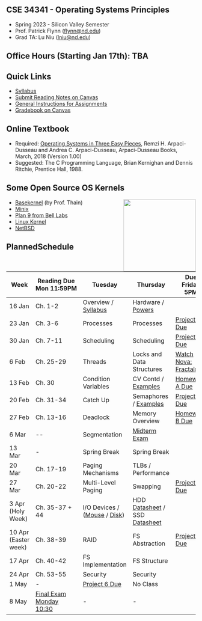 ## CSE 34341 - Operating Systems Principles

- Spring 2023 - Silicon Valley Semester
- Prof. Patrick Flynn (flynn@nd.edu)
- Grad TA: Lu Niu (lniu@nd.edu)

## Office Hours (Starting Jan 17th): TBA


## Quick Links

- [Syllabus](syllabus.md)
- [Submit Reading Notes on Canvas](https://canvas.nd.edu/courses/64520/assignments)
- [General Instructions for Assignments](general.md)
- [Gradebook on Canvas](https://canvas.nd.edu/courses/64520gradebook)

## Online Textbook

- Required: [Operating Systems in Three Easy Pieces](https://pages.cs.wisc.edu/~remzi/OSTEP), Remzi H. Arpaci-Dusseau and Andrea C. Arpaci-Dusseau, Arpaci-Dusseau Books, March, 2018 (Version 1.00)
- Suggested: The C Programming Language, Brian Kernighan and Dennis Ritchie, Prentice Hall, 1988.

## Some Open Source OS Kernels

<img align="right" height="192" src="http://github.com/dthain/basekernel/raw/master/screenshot-windows.png"/>

- [Basekernel](http://github.com/dthain/basekernel) (by Prof. Thain)
- [Minix](https://www.minix3.org)
- [Plan 9 from Bell Labs](https://9p.io/plan9/)
- [Linux Kernel](https://www.kernel.org)
- [NetBSD](https://www.netbsd.org)

## PlannedSchedule

|Week|Reading&nbsp;Due Mon&nbsp;11:59PM |Tuesday|Thursday|Due Friday 5PM|
|-----|-----|-----|---|---|
| 16 Jan	| Ch. 1-2 | Overview / [Syllabus](syllabus) | Hardware / [Powers](powers)
| 23 Jan	| Ch. 3-6	| Processes	| Processes | [Project 1 Due](project1)
| 30 Jan	| Ch. 7-11	| Scheduling	| Scheduling	| [Project 2 Due](project2)
| 6 Feb	| Ch. 25-29	| Threads	| Locks and Data Structures | [Watch Nova: Fractals](https://www.youtube.com/watch?v=d0Exnv8Ym7s)
| 13 Feb		| Ch. 30	   | Condition Variables | CV Contd / [Examples](https://github.com/dthain/opsys-sp22/tree/main/examples) | [Homework A Due](homework-scheduling)
| 20 Feb	| Ch. 31-34	| Catch Up | Semaphores / [Examples](https://github.com/dthain/opsys-sp22/tree/main/examples) | [Project 3 Due](project3)
| 27 Feb	| Ch. 13-16	| Deadlock	| Memory Overview	| [Homework B Due](homework-sync)
| 6 Mar	| --	      | Segmentation | [Midterm Exam](midterm)	|
| 13 Mar		| - | Spring Break | Spring Break |
| 20 Mar	| Ch. 17-19	| Paging Mechanisms | TLBs / Performance	| 
| 27 Mar	| Ch. 20-22	| Multi-Level Paging | Swapping	| [Project 4 Due](project4)
| 3 Apr (Holy Week)	| Ch. 35-37 + 44	| I/O Devices / ([Mouse](https://github.com/dthain/basekernel/blob/master/kernel/mouse.c) / [Disk](https://github.com/dthain/basekernel/blob/master/kernel/ata.c))  | HDD [Datasheet](https://www.seagate.com/www-content/datasheets/pdfs/desktop-hdd-8tbDS1770-9-1603US-en_US.pdf) / SSD [Datasheet](https://www.micron.com/-/media/client/global/documents/products/data-sheet/ssd/m550_m2_2280_ssd.pdf) | 
| 10 Apr (Easter week) 	| Ch. 38-39	| RAID	| FS Abstraction | [Project 5 Due](project5)
| 17 Apr	| Ch. 40-42	| FS Implementation	| FS Structure |
| 24 Apr	| Ch. 53-55	| Security | Security |
| 1 May         | - | [Project 6 Due](project6) | No Class |
| 8 May		| [Final Exam Monday 10:30](final) | - | - |


